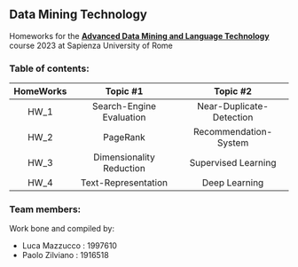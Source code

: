 ## Data Mining Technology

Homeworks for the [**Advanced Data Mining and Language Technology**](https://corsidilaurea.uniroma1.it/it/view-course-details/2022/29942/20190322084705/c4d3fb32-4761-4b52-9e20-6c3b672f50dd/fd7b47f5-0479-41b8-821c-eeb37900a4fd/8709b9e9-a659-4a9e-968c-09687c07cf73/9ffc13b7-5ed7-4c59-9e45-345305317146?guid_cv=fd7b47f5-0479-41b8-821c-eeb37900a4fd&current_erogata=c4d3fb32-4761-4b52-9e20-6c3b672f50dd) course 2023 at Sapienza University of Rome

### Table of contents:

| HomeWorks | Topic #1 | Topic #2 |
| :---:     | :---:    | :---:    |
| HW_1 | Search-Engine Evaluation | Near-Duplicate-Detection |
| HW_2 | PageRank | Recommendation-System |
| HW_3 | Dimensionality Reduction | Supervised Learning |
| HW_4 | Text-Representation | Deep Learning |


### Team members:
Work bone and compiled by: 

- Luca Mazzucco : 1997610
- Paolo Zilviano : 1916518
